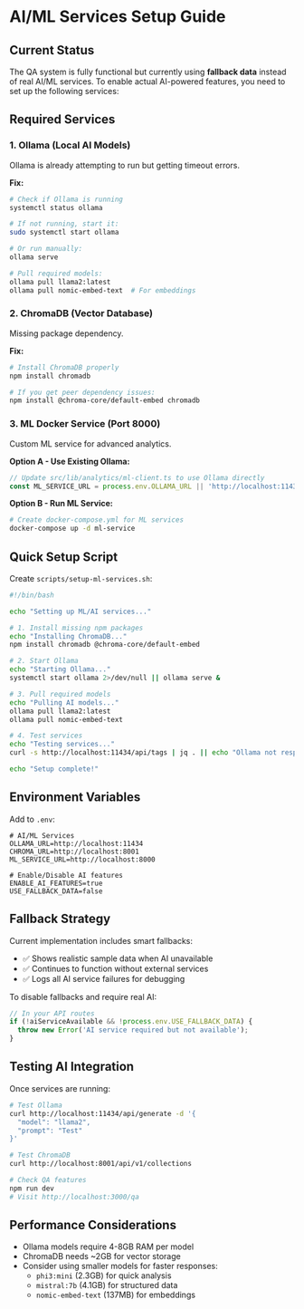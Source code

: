 # AI/ML Services Setup Guide

## Current Status

The QA system is fully functional but currently using **fallback data** instead of real AI/ML services. To enable actual AI-powered features, you need to set up the following services:

## Required Services

### 1. Ollama (Local AI Models)
Ollama is already attempting to run but getting timeout errors.

**Fix:**
```bash
# Check if Ollama is running
systemctl status ollama

# If not running, start it:
sudo systemctl start ollama

# Or run manually:
ollama serve

# Pull required models:
ollama pull llama2:latest
ollama pull nomic-embed-text  # For embeddings
```

### 2. ChromaDB (Vector Database)
Missing package dependency.

**Fix:**
```bash
# Install ChromaDB properly
npm install chromadb

# If you get peer dependency issues:
npm install @chroma-core/default-embed chromadb
```

### 3. ML Docker Service (Port 8000)
Custom ML service for advanced analytics.

**Option A - Use Existing Ollama:**
```typescript
// Update src/lib/analytics/ml-client.ts to use Ollama directly
const ML_SERVICE_URL = process.env.OLLAMA_URL || 'http://localhost:11434';
```

**Option B - Run ML Service:**
```bash
# Create docker-compose.yml for ML services
docker-compose up -d ml-service
```

## Quick Setup Script

Create `scripts/setup-ml-services.sh`:
```bash
#!/bin/bash

echo "Setting up ML/AI services..."

# 1. Install missing npm packages
echo "Installing ChromaDB..."
npm install chromadb @chroma-core/default-embed

# 2. Start Ollama
echo "Starting Ollama..."
systemctl start ollama 2>/dev/null || ollama serve &

# 3. Pull required models
echo "Pulling AI models..."
ollama pull llama2:latest
ollama pull nomic-embed-text

# 4. Test services
echo "Testing services..."
curl -s http://localhost:11434/api/tags | jq . || echo "Ollama not responding"

echo "Setup complete!"
```

## Environment Variables

Add to `.env`:
```
# AI/ML Services
OLLAMA_URL=http://localhost:11434
CHROMA_URL=http://localhost:8001
ML_SERVICE_URL=http://localhost:8000

# Enable/Disable AI features
ENABLE_AI_FEATURES=true
USE_FALLBACK_DATA=false
```

## Fallback Strategy

Current implementation includes smart fallbacks:
- ✅ Shows realistic sample data when AI unavailable
- ✅ Continues to function without external services
- ✅ Logs all AI service failures for debugging

To disable fallbacks and require real AI:
```typescript
// In your API routes
if (!aiServiceAvailable && !process.env.USE_FALLBACK_DATA) {
  throw new Error('AI service required but not available');
}
```

## Testing AI Integration

Once services are running:
```bash
# Test Ollama
curl http://localhost:11434/api/generate -d '{
  "model": "llama2",
  "prompt": "Test"
}'

# Test ChromaDB
curl http://localhost:8001/api/v1/collections

# Check QA features
npm run dev
# Visit http://localhost:3000/qa
```

## Performance Considerations

- Ollama models require 4-8GB RAM per model
- ChromaDB needs ~2GB for vector storage
- Consider using smaller models for faster responses:
  - `phi3:mini` (2.3GB) for quick analysis
  - `mistral:7b` (4.1GB) for structured data
  - `nomic-embed-text` (137MB) for embeddings